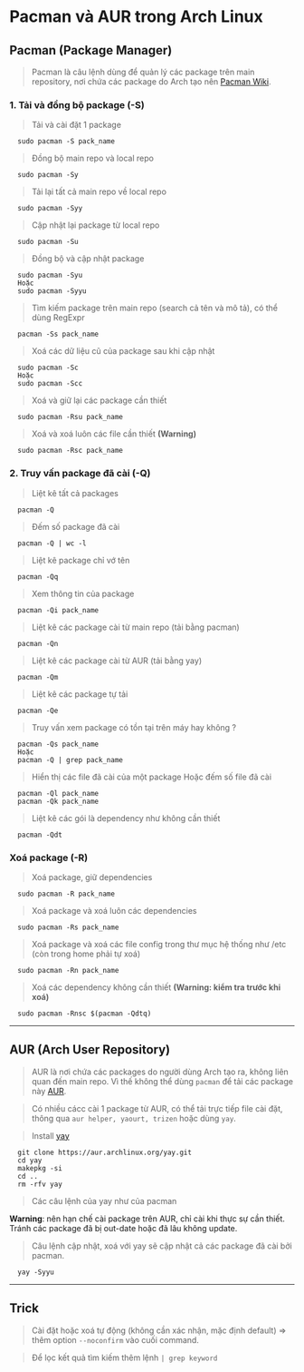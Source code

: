 # Pacman và AUR trong Arch Linux

## Pacman (Package Manager)

> Pacman là câu lệnh dùng để quản lý các package trên main repository, nơi chứa các package do Arch tạo nên [Pacman Wiki](https://wiki.archlinux.org/title/pacman).

### 1. Tải và đồng bộ package (-S)

> Tải và cài đặt 1 package

```
  sudo pacman -S pack_name
```

> Đồng bộ main repo và local repo

```
  sudo pacman -Sy
```

> Tải lại tất cả main repo về local repo

```
  sudo pacman -Syy
```

> Cập nhật lại package từ local repo

```
  sudo pacman -Su
```

> Đồng bộ và cập nhật package

```
  sudo pacman -Syu
  Hoặc
  sudo pacman -Syyu
```

> Tìm kiếm package trên main repo (search cả tên và mô tả), có thể dùng RegExpr

```
  pacman -Ss pack_name
```

> Xoá các dữ liệu cũ của package sau khi cập nhật

```
  sudo pacman -Sc
  Hoặc
  sudo pacman -Scc
```

> Xoá và giữ lại các package cần thiết

```
  sudo pacman -Rsu pack_name
```

> Xoá và xoá luôn các file cần thiết **(Warning)**

```
  sudo pacman -Rsc pack_name
```

### 2. Truy vấn package đã cài (-Q)

> Liệt kê tất cả packages

```
  pacman -Q
```

> Đếm số package đã cài

```
  pacman -Q | wc -l
```

> Liệt kê package chỉ vớ tên

```
  pacman -Qq
```

> Xem thông tin của package

```
  pacman -Qi pack_name
```

> Liệt kê các package cài từ main repo (tải bằng pacman)

```
  pacman -Qn
```

> Liệt kê các package cài từ AUR (tải bằng yay)

```
  pacman -Qm
```

> Liệt kê các package tự tải

```
  pacman -Qe
```

> Truy vấn xem package có tồn tại trên máy hay không ?

```
  pacman -Qs pack_name
  Hoặc
  pacman -Q | grep pack_name
```

> Hiển thị các file đã cài của một package Hoặc đếm số file đã cài

```
  pacman -Ql pack_name
  pacman -Qk pack_name
```

> Liệt kê các gói là dependency như không cần thiết

```
  pacman -Qdt
```

### Xoá package (-R)

> Xoá package, giữ dependencies

```
  sudo pacman -R pack_name
```

> Xoá package và xoá luôn các dependencies

```
  sudo pacman -Rs pack_name
```

> Xoá package và xoá các file config trong thư mục hệ thống như /etc (còn trong home phải tự xoá)

```
  sudo pacman -Rn pack_name
```

> Xoá các dependency không cần thiết **(Warning: kiểm tra trước khi xoá)**

```
  sudo pacman -Rnsc $(pacman -Qdtq)
```

---

## AUR (Arch User Repository)

> AUR là nơi chứa các packages do người dùng Arch tạo ra, không liên quan đến main repo. Vì thế không thể dùng `pacman` để tải các package này [AUR](https://aur.archlinux.org/).

> Có nhiều cácc cài 1 package từ AUR, có thể tải trực tiếp file cài đặt, thông qua `aur helper, yaourt, trizen` hoặc dùng `yay`.

> Install [yay](https://github.com/Jguer/yay)

```
  git clone https://aur.archlinux.org/yay.git
  cd yay
  makepkg -si
  cd ..
  rm -rfv yay
```

> Các câu lệnh của yay như của pacman

**Warning**: nên hạn chế cài package trên AUR, chỉ cài khi thực sự cần thiết. Tránh các package đã bị out-date hoặc đã lâu không update.

> Câu lệnh cập nhật, xoá với yay sẽ cập nhật cả các package đã cài bởi pacman.

```
  yay -Syyu
```

---

## Trick

> Cài đặt hoặc xoá tự động (không cần xác nhận, mặc định default) => thêm option `--noconfirm` vào cuối command.

> Để lọc kết quả tìm kiếm thêm lệnh `| grep keyword`

